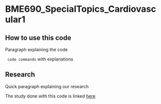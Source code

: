 # BME690_SpecialTopics_Cardiovascular1

## How to use this code

Paragraph explaining the code

``` code commands``` with explanations

## Research 
Quick paragraph explaining our research

The study done with this code is linked [here](https://zdathe.wixsite.com/genosite/future-testing)
